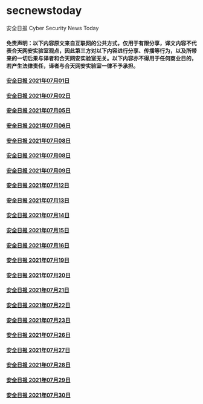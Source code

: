 # secnewstoday

安全日报 Cyber Security News Today

#### 免责声明：以下内容原文来自互联网的公共方式，仅用于有限分享，译文内容不代表合天网安实验室观点，因此第三方对以下内容进行分享、传播等行为，以及所带来的一切后果与译者和合天网安实验室无关。以下内容亦不得用于任何商业目的，若产生法律责任，译者与合天网安实验室一律不予承担。

#### [安全日报 2021年07月01日](https://github.com/hetianlab/secnewstoday/blob/master/July.2021/secnews-20210701.md)
#### [安全日报 2021年07月02日](https://github.com/hetianlab/secnewstoday/blob/master/July.2021/secnews-20210702.md)
#### [安全日报 2021年07月05日](https://github.com/hetianlab/secnewstoday/blob/master/July.2021/secnews-20210705.md)
#### [安全日报 2021年07月06日](https://github.com/hetianlab/secnewstoday/blob/master/July.2021/secnews-20210706.md)
#### [安全日报 2021年07月08日](https://github.com/hetianlab/secnewstoday/blob/master/July.2021/secnews-20210707.md)
#### [安全日报 2021年07月08日](https://github.com/hetianlab/secnewstoday/blob/master/July.2021/secnews-20210708.md)
#### [安全日报 2021年07月09日](https://github.com/hetianlab/secnewstoday/blob/master/July.2021/secnews-20210709.md)
#### [安全日报 2021年07月12日](https://github.com/hetianlab/secnewstoday/blob/master/July.2021/secnews-20210712.md)
#### [安全日报 2021年07月13日](https://github.com/hetianlab/secnewstoday/blob/master/July.2021/secnews-20210713.md)
#### [安全日报 2021年07月14日](https://github.com/hetianlab/secnewstoday/blob/master/July.2021/secnews-20210714.md)
#### [安全日报 2021年07月15日](https://github.com/hetianlab/secnewstoday/blob/master/July.2021/secnews-20210715.md)
#### [安全日报 2021年07月16日](https://github.com/hetianlab/secnewstoday/blob/master/July.2021/secnews-20210716.md)
#### [安全日报 2021年07月19日](https://github.com/hetianlab/secnewstoday/blob/master/July.2021/secnews-20210719.md)
#### [安全日报 2021年07月20日](https://github.com/hetianlab/secnewstoday/blob/master/July.2021/secnews-20210720.md)
#### [安全日报 2021年07月21日](https://github.com/hetianlab/secnewstoday/blob/master/July.2021/secnews-20210721.md)
#### [安全日报 2021年07月22日](https://github.com/hetianlab/secnewstoday/blob/master/July.2021/secnews-20210722.md)
#### [安全日报 2021年07月23日](https://github.com/hetianlab/secnewstoday/blob/master/July.2021/secnews-20210723.md)
#### [安全日报 2021年07月26日](https://github.com/hetianlab/secnewstoday/blob/master/July.2021/secnews-20210726.md)
#### [安全日报 2021年07月27日](https://github.com/hetianlab/secnewstoday/blob/master/July.2021/secnews-20210727.md)
#### [安全日报 2021年07月28日](https://github.com/hetianlab/secnewstoday/blob/master/July.2021/secnews-20210728.md)
#### [安全日报 2021年07月29日](https://github.com/hetianlab/secnewstoday/blob/master/July.2021/secnews-20210729.md)
#### [安全日报 2021年07月30日](https://github.com/hetianlab/secnewstoday/blob/master/July.2021/secnews-20210730.md)



